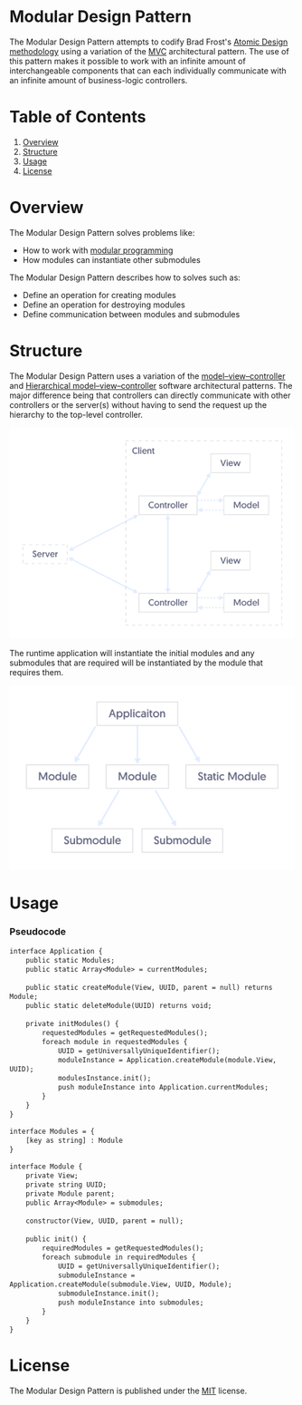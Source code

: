 # Modular Design Pattern

The Modular Design Pattern attempts to codify Brad Frost's [Atomic Design methodology](http://bradfrost.com/blog/post/atomic-web-design/) using a variation of the [MVC](https://en.wikipedia.org/wiki/Model%E2%80%93view%E2%80%93controller) architectural pattern. The use of this pattern makes it possible to work with an infinite amount of interchangeable components that can each individually communicate with an infinite amount of business-logic controllers.

# Table of Contents

1. [Overview](#overview)
1. [Structure](#structure)
1. [Usage](#usage)
1. [License](#license)

# Overview

The Modular Design Pattern solves problems like:

- How to work with [modular programming](https://en.wikipedia.org/wiki/Modular_programming)
- How modules can instantiate other submodules

The Modular Design Pattern describes how to solves such as:

- Define an operation for creating modules
- Define an operation for destroying modules
- Define communication between modules and submodules

# Structure

The Modular Design Pattern uses a variation of the [model–view–controller](https://en.wikipedia.org/wiki/Model%E2%80%93view%E2%80%93controller) and [Hierarchical model–view–controller](https://en.wikipedia.org/wiki/Hierarchical_model–view–controller) software architectural patterns. The major difference being that controllers can directly communicate with other controllers or the server(s) without having to send the request up the hierarchy to the top-level controller.

![Applicaiton Structure](https://github.com/Pageworks/modular-design-pattern/blob/master/_assets/application-structure.png)

The runtime application will instantiate the initial modules and any submodules that are required will be instantiated by the module that requires them.

![Instantiation Structure](https://github.com/Pageworks/modular-design-pattern/blob/master/_assets/instantiation-structure.png)

# Usage

### Pseudocode

```
interface Application {
    public static Modules;
    public static Array<Module> = currentModules;

    public static createModule(View, UUID, parent = null) returns Module;
    public static deleteModule(UUID) returns void;

    private initModules() {
        requestedModules = getRequestedModules();
        foreach module in requestedModules {
            UUID = getUniversallyUniqueIdentifier();
            moduleInstance = Application.createModule(module.View, UUID);
            modulesInstance.init();
            push moduleInstance into Application.currentModules;
        }
    }
}
```

```
interface Modules = {
    [key as string] : Module
}
```

```
interface Module {
    private View;
    private string UUID;
    private Module parent;
    public Array<Module> = submodules;

    constructor(View, UUID, parent = null);

    public init() {
        requiredModules = getRequestedModules();
        foreach submodule in requiredModules {
            UUID = getUniversallyUniqueIdentifier();
            submoduleInstance = Application.createModule(submodule.View, UUID, Module);
            submoduleInstance.init();
            push moduleInstance into submodules;
        }
    }
}
```

# License

The Modular Design Pattern is published under the [MIT](https://github.com/Pageworks/modular-design-pattern/blob/master/LICENSE) license.
